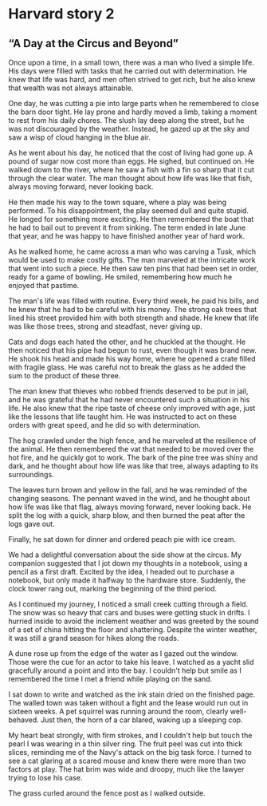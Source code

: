 # Harvard story 2

## “A Day at the Circus and Beyond”

Once upon a time, in a small town, there was a man who lived a simple life. His days were filled with tasks that he carried out with determination. He knew that life was hard, and men often strived to get rich, but he also knew that wealth was not always attainable.

One day, he was cutting a pie into large parts when he remembered to close the barn door tight. He lay prone and hardly moved a limb, taking a moment to rest from his daily chores. The slush lay deep along the street, but he was not discouraged by the weather. Instead, he gazed up at the sky and saw a wisp of cloud hanging in the blue air.

As he went about his day, he noticed that the cost of living had gone up. A pound of sugar now cost more than eggs. He sighed, but continued on. He walked down to the river, where he saw a fish with a fin so sharp that it cut through the clear water. The man thought about how life was like that fish, always moving forward, never looking back.

He then made his way to the town square, where a play was being performed. To his disappointment, the play seemed dull and quite stupid. He longed for something more exciting. He then remembered the boat that he had to bail out to prevent it from sinking. The term ended in late June that year, and he was happy to have finished another year of hard work.

As he walked home, he came across a man who was carving a Tusk, which would be used to make costly gifts. The man marveled at the intricate work that went into such a piece. He then saw ten pins that had been set in order, ready for a game of bowling. He smiled, remembering how much he enjoyed that pastime.

The man's life was filled with routine. Every third week, he paid his bills, and he knew that he had to be careful with his money. The strong oak trees that lined his street provided him with both strength and shade. He knew that life was like those trees, strong and steadfast, never giving up.

Cats and dogs each hated the other, and he chuckled at the thought. He then noticed that his pipe had begun to rust, even though it was brand new. He shook his head and made his way home, where he opened a crate filled with fragile glass. He was careful not to break the glass as he added the sum to the product of these three.

The man knew that thieves who robbed friends deserved to be put in jail, and he was grateful that he had never encountered such a situation in his life. He also knew that the ripe taste of cheese only improved with age, just like the lessons that life taught him. He was instructed to act on these orders with great speed, and he did so with determination.

The hog crawled under the high fence, and he marveled at the resilience of the animal. He then remembered the vat that needed to be moved over the hot fire, and he quickly got to work. The bark of the pine tree was shiny and dark, and he thought about how life was like that tree, always adapting to its surroundings.

The leaves turn brown and yellow in the fall, and he was reminded of the changing seasons. The pennant waved in the wind, and he thought about how life was like that flag, always moving forward, never looking back. He split the log with a quick, sharp blow, and then burned the peat after the logs gave out.

Finally, he sat down for dinner and ordered peach pie with ice cream. 

We had a delightful conversation about the side show at the circus. My companion suggested that I jot down my thoughts in a notebook, using a pencil as a first draft. Excited by the idea, I headed out to purchase a notebook, but only made it halfway to the hardware store. Suddenly, the clock tower rang out, marking the beginning of the third period.

As I continued my journey, I noticed a small creek cutting through a field. The snow was so heavy that cars and buses were getting stuck in drifts. I hurried inside to avoid the inclement weather and was greeted by the sound of a set of china hitting the floor and shattering. Despite the winter weather, it was still a grand season for hikes along the roads.

A dune rose up from the edge of the water as I gazed out the window. Those were the cue for an actor to take his leave. I watched as a yacht slid gracefully around a point and into the bay. I couldn't help but smile as I remembered the time I met a friend while playing on the sand.

I sat down to write and watched as the ink stain dried on the finished page. The walled town was taken without a fight and the lease would run out in sixteen weeks. A pet squirrel was running around the room, clearly well-behaved. Just then, the horn of a car blared, waking up a sleeping cop.

My heart beat strongly, with firm strokes, and I couldn't help but touch the pearl I was wearing in a thin silver ring. The fruit peel was cut into thick slices, reminding me of the Navy's attack on the big task force. I turned to see a cat glaring at a scared mouse and knew there were more than two factors at play. The hat brim was wide and droopy, much like the lawyer trying to lose his case.

The grass curled around the fence post as I walked outside. 